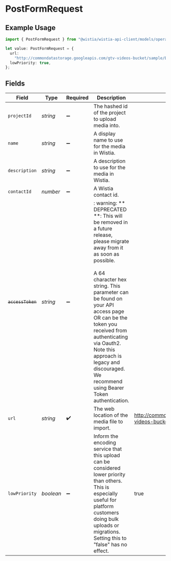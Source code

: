 # PostFormRequest

## Example Usage

```typescript
import { PostFormRequest } from "@wistia/wistia-api-client/models/operations";

let value: PostFormRequest = {
  url:
    "http://commondatastorage.googleapis.com/gtv-videos-bucket/sample/BigBuckBunny.mp4",
  lowPriority: true,
};
```

## Fields

| Field                                                                                                                                                                                                                                                                                                                                                                  | Type                                                                                                                                                                                                                                                                                                                                                                   | Required                                                                                                                                                                                                                                                                                                                                                               | Description                                                                                                                                                                                                                                                                                                                                                            | Example                                                                                                                                                                                                                                                                                                                                                                |
| ---------------------------------------------------------------------------------------------------------------------------------------------------------------------------------------------------------------------------------------------------------------------------------------------------------------------------------------------------------------------- | ---------------------------------------------------------------------------------------------------------------------------------------------------------------------------------------------------------------------------------------------------------------------------------------------------------------------------------------------------------------------- | ---------------------------------------------------------------------------------------------------------------------------------------------------------------------------------------------------------------------------------------------------------------------------------------------------------------------------------------------------------------------- | ---------------------------------------------------------------------------------------------------------------------------------------------------------------------------------------------------------------------------------------------------------------------------------------------------------------------------------------------------------------------- | ---------------------------------------------------------------------------------------------------------------------------------------------------------------------------------------------------------------------------------------------------------------------------------------------------------------------------------------------------------------------- |
| `projectId`                                                                                                                                                                                                                                                                                                                                                            | *string*                                                                                                                                                                                                                                                                                                                                                               | :heavy_minus_sign:                                                                                                                                                                                                                                                                                                                                                     | The hashed id of the project to upload media into.                                                                                                                                                                                                                                                                                                                     |                                                                                                                                                                                                                                                                                                                                                                        |
| `name`                                                                                                                                                                                                                                                                                                                                                                 | *string*                                                                                                                                                                                                                                                                                                                                                               | :heavy_minus_sign:                                                                                                                                                                                                                                                                                                                                                     | A display name to use for the media in Wistia.                                                                                                                                                                                                                                                                                                                         |                                                                                                                                                                                                                                                                                                                                                                        |
| `description`                                                                                                                                                                                                                                                                                                                                                          | *string*                                                                                                                                                                                                                                                                                                                                                               | :heavy_minus_sign:                                                                                                                                                                                                                                                                                                                                                     | A description to use for the media in Wistia.                                                                                                                                                                                                                                                                                                                          |                                                                                                                                                                                                                                                                                                                                                                        |
| `contactId`                                                                                                                                                                                                                                                                                                                                                            | *number*                                                                                                                                                                                                                                                                                                                                                               | :heavy_minus_sign:                                                                                                                                                                                                                                                                                                                                                     | A Wistia contact id.                                                                                                                                                                                                                                                                                                                                                   |                                                                                                                                                                                                                                                                                                                                                                        |
| ~~`accessToken`~~                                                                                                                                                                                                                                                                                                                                                      | *string*                                                                                                                                                                                                                                                                                                                                                               | :heavy_minus_sign:                                                                                                                                                                                                                                                                                                                                                     | : warning: ** DEPRECATED **: This will be removed in a future release, please migrate away from it as soon as possible.<br/><br/>A 64 character hex string. This parameter can be found on your API access page OR can be the token you received from authenticating via Oauth2. Note this approach is legacy and discouraged. We recommend using Bearer Token authentication. |                                                                                                                                                                                                                                                                                                                                                                        |
| `url`                                                                                                                                                                                                                                                                                                                                                                  | *string*                                                                                                                                                                                                                                                                                                                                                               | :heavy_check_mark:                                                                                                                                                                                                                                                                                                                                                     | The web location of the media file to import.                                                                                                                                                                                                                                                                                                                          | http://commondatastorage.googleapis.com/gtv-videos-bucket/sample/BigBuckBunny.mp4                                                                                                                                                                                                                                                                                      |
| `lowPriority`                                                                                                                                                                                                                                                                                                                                                          | *boolean*                                                                                                                                                                                                                                                                                                                                                              | :heavy_minus_sign:                                                                                                                                                                                                                                                                                                                                                     | Inform the encoding service that this upload can be considered lower priority than others. This is especially useful for platform customers doing bulk uploads or migrations. Setting this to "false" has no effect.                                                                                                                                                   | true                                                                                                                                                                                                                                                                                                                                                                   |